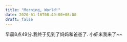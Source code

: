 ```yaml
---
title: "Morning, World!"
date: 2020-01-16T08:49:00+08:00
draft: false
---
```


早晨8点49分.我终于见到了妈妈和爸爸了.
小虾米我来了~~